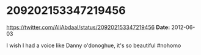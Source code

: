 # 209202153347219456
https://twitter.com/AliAbdaal/status/209202153347219456
**Date:** 2012-06-03

I wish I had a voice like Danny o'donoghue, it's so beautiful #nohomo
